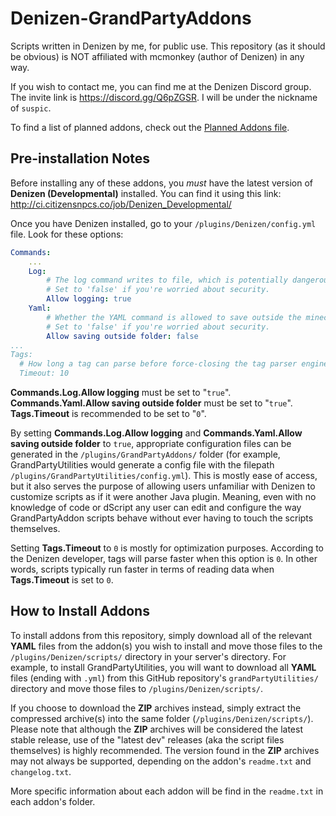 # Denizen-GrandPartyAddons
Scripts written in Denizen by me, for public use. This repository (as it should be obvious) is NOT affiliated with mcmonkey (author of Denizen) in any way.

If you wish to contact me, you can find me at the Denizen Discord group. The invite link is https://discord.gg/Q6pZGSR. I will be under the nickname of `suspic`.

To find a list of planned addons, check out the [Planned Addons file](PLANNED_ADDONS.md).

## Pre-installation Notes
Before installing any of these addons, you *must* have the latest version of **Denizen (Developmental)** installed. You can find it using this link: http://ci.citizensnpcs.co/job/Denizen_Developmental/

Once you have Denizen installed, go to your `/plugins/Denizen/config.yml` file. Look for these options:
```YAML
Commands:
    ...
    Log:
        # The log command writes to file, which is potentially dangerous
        # Set to 'false' if you're worried about security.
        Allow logging: true
    Yaml:
        # Whether the YAML command is allowed to save outside the minecraft folder.
        # Set to 'false' if you're worried about security.
        Allow saving outside folder: false
...
Tags:
  # How long a tag can parse before force-closing the tag parser engine. Set to 0 to disable tag parse timing entirely.
  Timeout: 10
```
**Commands.Log.Allow logging** must be set to "`true`".
<br>**Commands.Yaml.Allow saving outside folder** must be set to "`true`".
<br>**Tags.Timeout** is recommended to be set to "`0`".

By setting **Commands.Log.Allow logging** and **Commands.Yaml.Allow saving outside folder** to `true`, appropriate configuration files can be generated in the `/plugins/GrandPartyAddons/` folder (for example, GrandPartyUtilities would generate a config file with the filepath `/plugins/GrandPartyUtilities/config.yml`). This is mostly ease of access, but it also serves the purpose of allowing users unfamiliar with Denizen to customize scripts as if it were another Java plugin. Meaning, even with no knowledge of code or dScript any user can edit and configure the way GrandPartyAddon scripts behave without ever having to touch the scripts themselves.

Setting **Tags.Timeout** to `0` is mostly for optimization purposes. According to the Denizen developer, tags will parse faster when this option is `0`. In other words, scripts typically run faster in terms of reading data when **Tags.Timeout** is set to `0`.

## How to Install Addons
To install addons from this repository, simply download all of the relevant **YAML** files from the addon(s) you wish to install and move those files to the `/plugins/Denizen/scripts/` directory in your server's directory. For example, to install GrandPartyUtilities, you will want to download all **YAML** files (ending with `.yml`) from this GitHub repository's `grandPartyUtilities/` directory and move those files to `/plugins/Denizen/scripts/`.

If you choose to download the **ZIP** archives instead, simply extract the compressed archive(s) into the same folder (`/plugins/Denizen/scripts/`). Please note that although the **ZIP** archives will be considered the latest stable release, use of the "latest dev" releases (aka the script files themselves) is highly recommended. The version found in the **ZIP** archives may not always be supported, depending on the addon's `readme.txt` and `changelog.txt`.

More specific information about each addon will be find in the `readme.txt` in each addon's folder.
